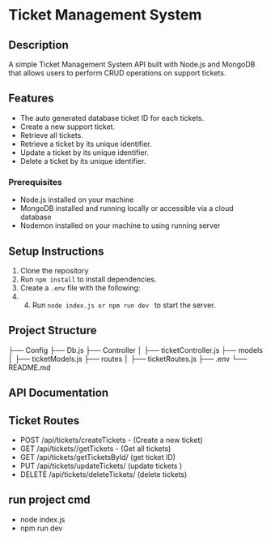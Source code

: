 # Ticket Management System

## Description
A simple Ticket Management System API built with Node.js and MongoDB that allows users to perform CRUD operations on support tickets. 

## Features
- The auto generated database ticket ID for each tickets.
- Create a new support ticket.
- Retrieve all tickets.
- Retrieve a ticket by its unique identifier.
- Update a ticket by its unique identifier.
- Delete a ticket by its unique identifier.

### Prerequisites
- Node.js installed on your machine
- MongoDB installed and running locally or accessible via a cloud database
- Nodemon installed on your machine to using running server
  
## Setup Instructions
1. Clone the repository
2. Run `npm install` to install dependencies.
3. Create a `.env` file with the following:
4. 4. Run `node index.js or npm run dev ` to start the server.

## Project Structure

├── Config
     ├── Db.js
├── Controller
│   ├── ticketController.js
├── models
│   ├── ticketModels.js
├── routes
│   ├── ticketRoutes.js
├── .env
└── README.md
## API Documentation
## Ticket Routes
- POST /api/tickets/createTickets - (Create a new ticket)
- GET /api/tickets//getTickets -    (Get all tickets)
- GET /api/tickets/getTicketsById/   (get ticket ID)
- PUT /api/tickets/updateTickets/     (update tickets )
- DELETE /api/tickets/deleteTickets/   (delete tickets)

## run project cmd
 - node index.js
 - npm run dev


 
